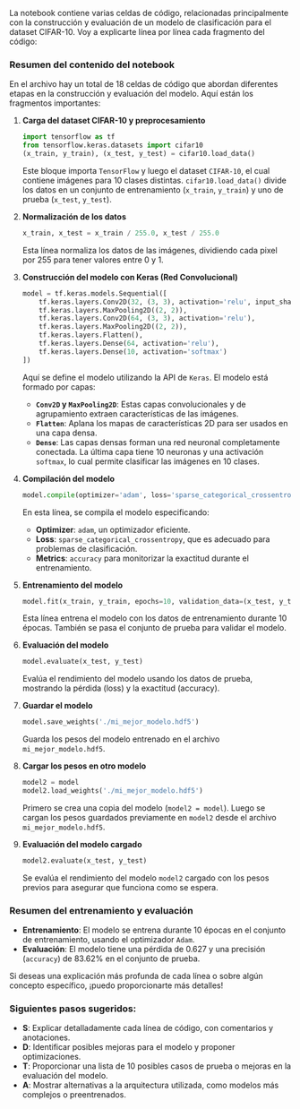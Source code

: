 La notebook contiene varias celdas de código, relacionadas principalmente con la construcción y evaluación de un modelo de clasificación para el dataset CIFAR-10. Voy a explicarte línea por línea cada fragmento del código:

### Resumen del contenido del notebook
En el archivo hay un total de 18 celdas de código que abordan diferentes etapas en la construcción y evaluación del modelo. Aquí están los fragmentos importantes:

1. **Carga del dataset CIFAR-10 y preprocesamiento**
   ```python
   import tensorflow as tf
   from tensorflow.keras.datasets import cifar10
   (x_train, y_train), (x_test, y_test) = cifar10.load_data()
   ```
   Este bloque importa `TensorFlow` y luego el dataset `CIFAR-10`, el cual contiene imágenes para 10 clases distintas. `cifar10.load_data()` divide los datos en un conjunto de entrenamiento (`x_train`, `y_train`) y uno de prueba (`x_test`, `y_test`).

2. **Normalización de los datos**
   ```python
   x_train, x_test = x_train / 255.0, x_test / 255.0
   ```
   Esta línea normaliza los datos de las imágenes, dividiendo cada pixel por 255 para tener valores entre 0 y 1.

3. **Construcción del modelo con Keras (Red Convolucional)**
   ```python
   model = tf.keras.models.Sequential([
       tf.keras.layers.Conv2D(32, (3, 3), activation='relu', input_shape=(32, 32, 3)),
       tf.keras.layers.MaxPooling2D((2, 2)),
       tf.keras.layers.Conv2D(64, (3, 3), activation='relu'),
       tf.keras.layers.MaxPooling2D((2, 2)),
       tf.keras.layers.Flatten(),
       tf.keras.layers.Dense(64, activation='relu'),
       tf.keras.layers.Dense(10, activation='softmax')
   ])
   ```
   Aquí se define el modelo utilizando la API de `Keras`. El modelo está formado por capas:
   - **`Conv2D` y `MaxPooling2D`**: Estas capas convolucionales y de agrupamiento extraen características de las imágenes.
   - **`Flatten`**: Aplana los mapas de características 2D para ser usados en una capa densa.
   - **`Dense`**: Las capas densas forman una red neuronal completamente conectada. La última capa tiene 10 neuronas y una activación `softmax`, lo cual permite clasificar las imágenes en 10 clases.

4. **Compilación del modelo**
   ```python
   model.compile(optimizer='adam', loss='sparse_categorical_crossentropy', metrics=['accuracy'])
   ```
   En esta línea, se compila el modelo especificando:
   - **Optimizer**: `adam`, un optimizador eficiente.
   - **Loss**: `sparse_categorical_crossentropy`, que es adecuado para problemas de clasificación.
   - **Metrics**: `accuracy` para monitorizar la exactitud durante el entrenamiento.

5. **Entrenamiento del modelo**
   ```python
   model.fit(x_train, y_train, epochs=10, validation_data=(x_test, y_test))
   ```
   Esta línea entrena el modelo con los datos de entrenamiento durante 10 épocas. También se pasa el conjunto de prueba para validar el modelo.

6. **Evaluación del modelo**
   ```python
   model.evaluate(x_test, y_test)
   ```
   Evalúa el rendimiento del modelo usando los datos de prueba, mostrando la pérdida (loss) y la exactitud (accuracy).

7. **Guardar el modelo**
   ```python
   model.save_weights('./mi_mejor_modelo.hdf5')
   ```
   Guarda los pesos del modelo entrenado en el archivo `mi_mejor_modelo.hdf5`.

8. **Cargar los pesos en otro modelo**
   ```python
   model2 = model
   model2.load_weights('./mi_mejor_modelo.hdf5')
   ```
   Primero se crea una copia del modelo (`model2 = model`). Luego se cargan los pesos guardados previamente en `model2` desde el archivo `mi_mejor_modelo.hdf5`.

9. **Evaluación del modelo cargado**
   ```python
   model2.evaluate(x_test, y_test)
   ```
   Se evalúa el rendimiento del modelo `model2` cargado con los pesos previos para asegurar que funciona como se espera.

### Resumen del entrenamiento y evaluación
- **Entrenamiento**: El modelo se entrena durante 10 épocas en el conjunto de entrenamiento, usando el optimizador `Adam`.
- **Evaluación**: El modelo tiene una pérdida de 0.627 y una precisión (`accuracy`) de 83.62% en el conjunto de prueba.

Si deseas una explicación más profunda de cada línea o sobre algún concepto específico, ¡puedo proporcionarte más detalles!

### Siguientes pasos sugeridos:
- **S**: Explicar detalladamente cada línea de código, con comentarios y anotaciones.
- **D**: Identificar posibles mejoras para el modelo y proponer optimizaciones.
- **T**: Proporcionar una lista de 10 posibles casos de prueba o mejoras en la evaluación del modelo.
- **A**: Mostrar alternativas a la arquitectura utilizada, como modelos más complejos o preentrenados.